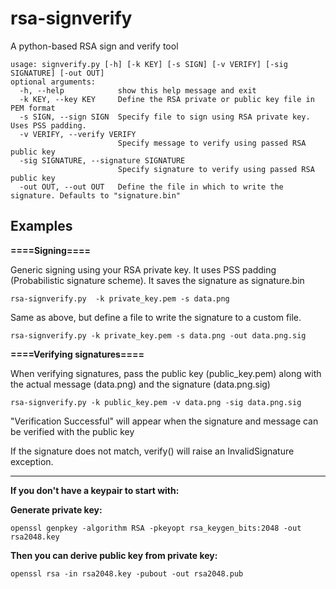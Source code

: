 # rsa-signverify
A python-based RSA sign and verify tool

```
usage: signverify.py [-h] [-k KEY] [-s SIGN] [-v VERIFY] [-sig SIGNATURE] [-out OUT]
optional arguments:
  -h, --help            show this help message and exit
  -k KEY, --key KEY     Define the RSA private or public key file in PEM format
  -s SIGN, --sign SIGN  Specify file to sign using RSA private key. Uses PSS padding.
  -v VERIFY, --verify VERIFY
                        Specify message to verify using passed RSA public key
  -sig SIGNATURE, --signature SIGNATURE
                        Specify signature to verify using passed RSA public key
  -out OUT, --out OUT   Define the file in which to write the signature. Defaults to "signature.bin"
```
## Examples
**====Signing====**

Generic signing using your RSA private key. It uses PSS padding (Probabilistic signature scheme). It saves the signature as signature.bin

```rsa-signverify.py  -k private_key.pem -s data.png``` 

Same as above, but define a file to write the signature to a custom file.

```rsa-signverify.py -k private_key.pem -s data.png -out data.png.sig```

**====Verifying signatures====**

When verifying signatures, pass the public key (public_key.pem) along with the actual message (data.png) and the signature (data.png.sig)

```rsa-signverify.py -k public_key.pem -v data.png -sig data.png.sig```

"Verification Successful" will appear when the signature and message can be verified with the public key

If the signature does not match, verify() will raise an InvalidSignature exception.

<hr>

**If you don't have a keypair to start with:**

**Generate private key:**

```openssl genpkey -algorithm RSA -pkeyopt rsa_keygen_bits:2048 -out rsa2048.key```

**Then you can derive public key from private key:**

```openssl rsa -in rsa2048.key -pubout -out rsa2048.pub```
